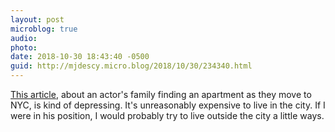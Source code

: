 ```yaml
---
layout: post
microblog: true
audio: 
photo: 
date: 2018-10-30 18:43:40 -0500
guid: http://mjdescy.micro.blog/2018/10/30/234340.html
---
```

[This article](https://www.nytimes.com/2018/10/25/realestate/a-broadway-actor-has-a-heart-to-heart-about-life-and-laundry.html), about an actor's family finding an apartment as they move to NYC, is kind of depressing. It's unreasonably expensive to live in the city. If I were in his position, I would probably try to live outside the city a little ways.
